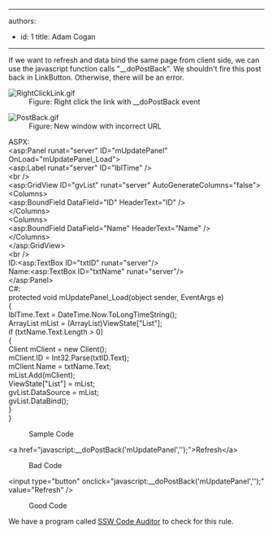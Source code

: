 

---
authors:
  - id: 1
    title: Adam Cogan
---




<span class='intro'> If we want to refresh and data bind the same page from client side, we can use the javascript function calls &quot;__doPostBack&quot;. We shouldn't fire this post back in LinkButton. Otherwise, there will be an error.<br> </span>

<dl class="image"><dt><img src="/PublishingImages/RightClickLink.gif" alt="RightClickLink.gif" /></dt><dd>Figure&#58; Right click the link with __doPostBack event&#160; ​
</dd></dl><dl class="image"><dt><img src="/PublishingImages/PostBack.gif" alt="PostBack.gif" /></dt><dd>Figure&#58; New window with incorrect URL</dd></dl>

   <p class="ssw15-rteElement-CodeArea">ASPX&#58;<br>&lt;asp&#58;Panel runat=&quot;server&quot; ID=&quot;mUpdatePanel&quot; OnLoad=&quot;mUpdatePanel_Load&quot;&gt;<br> &lt;asp&#58;Label runat=&quot;server&quot; ID=&quot;lblTime&quot; /&gt;<br> &lt;br /&gt;<br> &lt;asp&#58;GridView ID=&quot;gvList&quot; runat=&quot;server&quot; AutoGenerateColumns=&quot;false&quot;&gt;<br> &lt;Columns&gt;<br> &lt;asp&#58;BoundField DataField=&quot;ID&quot; HeaderText=&quot;ID&quot; /&gt;<br> &lt;/Columns&gt;<br> &lt;Columns&gt;<br> &lt;asp&#58;BoundField DataField=&quot;Name&quot; HeaderText=&quot;Name&quot; /&gt;<br> &lt;/Columns&gt;<br> &lt;/asp&#58;GridView&gt;<br> &lt;br /&gt;<br> ID&#58;&lt;asp&#58;TextBox ID=&quot;txtID&quot; runat=&quot;server&quot;/&gt;<br> Name&#58;&lt;asp&#58;TextBox ID=&quot;txtName&quot; runat=&quot;server&quot;/&gt;<br>&lt;/asp&#58;Panel&gt;<br>C#&#58;<br>protected void mUpdatePanel_Load(object sender, EventArgs e)<br>&#123;<br> lblTime.Text = DateTime.Now.ToLongTimeString();<br> ArrayList mList = (ArrayList)ViewState[&quot;List&quot;];<br> if (txtName.Text.Length &gt; 0)<br> &#123;<br> Client mClient = new Client();<br> mClient.ID = Int32.Parse(txtID.Text);<br> mClient.Name = txtName.Text;<br> mList.Add(mClient);<br> ViewState[&quot;List&quot;] = mList;<br> gvList.DataSource = mList;<br> gvList.DataBind();<br> &#125;<br>&#125;<br></p><dd class="ssw15-rteElement-FigureNormal"> Sample Code​​​ </dd><p class="ssw15-rteElement-CodeArea">​​​&lt;a href=&quot;javascript&#58;__doPostBack('mUpdatePanel','');&quot;&gt;Refresh&lt;/a&gt; </p><dd class="ssw15-rteElement-FigureBad"> Bad Code​ </dd><p class="ssw15-rteElement-CodeArea">&lt;input type=&quot;button&quot; onclick=&quot;javascript&#58;__doPostBack('mUpdatePanel','');&quot; value=&quot;Refresh&quot; /&gt; </p><dd class="ssw15-rteElement-FigureGood"> Good Code​ </dd><p class="ssw15-rteElement-YellowBorderBox">We have a program called&#160;<a href="https&#58;//www.ssw.com.au/ssw/CodeAuditor/">SSW Code Auditor</a>&#160;to check for this rule.​<br></p><p>​<br></p>


